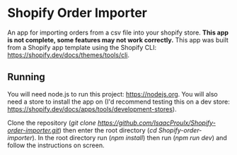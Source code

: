 # Shopify Order Importer
An app for importing orders from a csv file into your shopify store.
<b>This app is not complete, some features may not work correctly.</b> This app was built from a Shopify app template using the Shopify CLI: https://shopify.dev/docs/themes/tools/cli.

## Running
You will need node.js to run this project: https://nodejs.org. You will also need a store to install the app on (I'd recommend testing this on a dev store: https://shopify.dev/docs/apps/tools/development-stores).

Clone the repository (*git clone https://github.com/IsaacProulx/Shopify-order-importer.git*) then enter the root directory (*cd Shopify-order-importer*). In the root directory run (*npm install*) then run (*npm run dev*) and follow the instructions on screen.